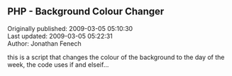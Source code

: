 ## PHP - Background Colour Changer   
Originally published: 2009-03-05 05:10:30  
Last updated: 2009-03-05 05:22:31  
Author: Jonathan Fenech  
  
this is a script that changes the colour of the background to the day of the week, the code uses if and elseif...